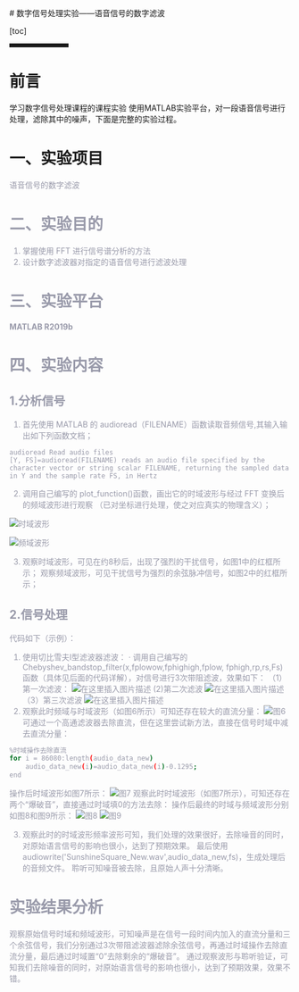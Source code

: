 ﻿﻿﻿# ﻿数字信号处理实验——语音信号的数字滤波

[toc]




<hr style=" border:solid; width:100px; height:1px;" color=#000000 size=1">

# 前言
学习数字信号处理课程的课程实验
使用MATLAB实验平台，对一段语音信号进行处理，滤除其中的噪声，下面是完整的实验过程。

# 一、实验项目


<font color=#999AAA >语音信号的数字滤波


# 二、实验目的
1. 掌握使用 FFT 进行信号谱分析的方法
2. 设计数字滤波器对指定的语音信号进行滤波处理

# 三、实验平台
**MATLAB R2019b**


# 四、实验内容
## 1.分析信号
1. 首先使用 MATLAB 的 audioread（FILENAME）函数读取音频信号,其输入输出如下列函数文档；

```
audioread Read audio files
[Y, FS]=audioread(FILENAME) reads an audio file specified by the
character vector or string scalar FILENAME, returning the sampled data
in Y and the sample rate FS, in Hertz
```


2. 调用自己编写的 plot_function()函数，画出它的时域波形与经过 FFT 变换后的频域波形进行观察
（已对坐标进行处理，使之对应真实的物理含义）；

![时域波形](https://img-blog.csdnimg.cn/20201121180932279.png?x-oss-process=image/watermark,type_ZmFuZ3poZW5naGVpdGk,shadow_10,text_aHR0cHM6Ly9ibG9nLmNzZG4ubmV0L3dlaXhpbl80MzQ5OTI5Mg==,size_16,color_FFFFFF,t_70#pic_center)

![频域波形](https://img-blog.csdnimg.cn/20201121181042601.png?x-oss-process=image/watermark,type_ZmFuZ3poZW5naGVpdGk,shadow_10,text_aHR0cHM6Ly9ibG9nLmNzZG4ubmV0L3dlaXhpbl80MzQ5OTI5Mg==,size_16,color_FFFFFF,t_70#pic_center)

3. 观察时域波形，可见在约8秒后，出现了强烈的干扰信号，如图1中的红框所示；
观察频域波形，可见干扰信号为强烈的余弦脉冲信号，如图2中的红框所示；

## 2.信号处理

<font color=#999AAA >代码如下（示例）：
1. 使用切比雪夫I型滤波器滤波：
· 调用自己编写的Chebyshev_bandstop_filter(x,fplowow,fphighigh,fplow,
fphigh,rp,rs,Fs)函数（具体见后面的代码详解），对信号进行3次带阻滤波，效果如下：
（1）第一次滤波：
![在这里插入图片描述](https://img-blog.csdnimg.cn/20201121181438240.png?x-oss-process=image/watermark,type_ZmFuZ3poZW5naGVpdGk,shadow_10,text_aHR0cHM6Ly9ibG9nLmNzZG4ubmV0L3dlaXhpbl80MzQ5OTI5Mg==,size_16,color_FFFFFF,t_70#pic_center)
(2)第二次滤波
![在这里插入图片描述](https://img-blog.csdnimg.cn/20201121181531787.png?x-oss-process=image/watermark,type_ZmFuZ3poZW5naGVpdGk,shadow_10,text_aHR0cHM6Ly9ibG9nLmNzZG4ubmV0L3dlaXhpbl80MzQ5OTI5Mg==,size_16,color_FFFFFF,t_70#pic_center)
（3）第三次滤波
![在这里插入图片描述](https://img-blog.csdnimg.cn/20201121181605701.png?x-oss-process=image/watermark,type_ZmFuZ3poZW5naGVpdGk,shadow_10,text_aHR0cHM6Ly9ibG9nLmNzZG4ubmV0L3dlaXhpbl80MzQ5OTI5Mg==,size_16,color_FFFFFF,t_70#pic_center)
2. 观察此时频域与时域波形（如图6所示）可知还存在较大的直流分量：
![图6](https://img-blog.csdnimg.cn/20201121181812706.png?x-oss-process=image/watermark,type_ZmFuZ3poZW5naGVpdGk,shadow_10,text_aHR0cHM6Ly9ibG9nLmNzZG4ubmV0L3dlaXhpbl80MzQ5OTI5Mg==,size_16,color_FFFFFF,t_70#pic_center)
可通过一个高通滤波器去除直流，但在这里尝试新方法，直接在信号时域中减去直流分量：

```bash
%时域操作去除直流
for i = 86080:length(audio_data_new)
    audio_data_new(i)=audio_data_new(i)-0.1295;    
end

```

操作后时域波形如图7所示：
![图7](https://img-blog.csdnimg.cn/20201121181936825.png?x-oss-process=image/watermark,type_ZmFuZ3poZW5naGVpdGk,shadow_10,text_aHR0cHM6Ly9ibG9nLmNzZG4ubmV0L3dlaXhpbl80MzQ5OTI5Mg==,size_16,color_FFFFFF,t_70#pic_center)
观察此时时域波形（如图7所示），可知还存在两个“爆破音”，直接通过时域填0的方法去除：
操作后最终的时域与频域波形分别如图8和图9所示：
![图8](https://img-blog.csdnimg.cn/20201121182022434.png?x-oss-process=image/watermark,type_ZmFuZ3poZW5naGVpdGk,shadow_10,text_aHR0cHM6Ly9ibG9nLmNzZG4ubmV0L3dlaXhpbl80MzQ5OTI5Mg==,size_16,color_FFFFFF,t_70#pic_center)
![图9](https://img-blog.csdnimg.cn/20201121182031870.png?x-oss-process=image/watermark,type_ZmFuZ3poZW5naGVpdGk,shadow_10,text_aHR0cHM6Ly9ibG9nLmNzZG4ubmV0L3dlaXhpbl80MzQ5OTI5Mg==,size_16,color_FFFFFF,t_70#pic_center)

3. 观察此时的时域波形频率波形可知，我们处理的效果很好，去除噪音的同时，对原始语言信号的影响也很小，达到了预期效果。
最后使用audiowrite('SunshineSquare_New.wav',audio_data_new,fs)，生成处理后的音频文件。
聆听可知噪音被去除，且原始人声十分清晰。



# 实验结果分析
<font color=#999AAA >
	观察原始信号时域和频域波形，可知噪声是在信号一段时间内加入的直流分量和三个余弦信号，我们分别通过3次带阻滤波器滤除余弦信号，再通过时域操作去除直流分量，最后通过时域置“0”去除剩余的“爆破音”。
通过观察波形与聆听验证，可知我们去除噪音的同时，对原始语言信号的影响也很小，达到了预期效果，效果不错。

